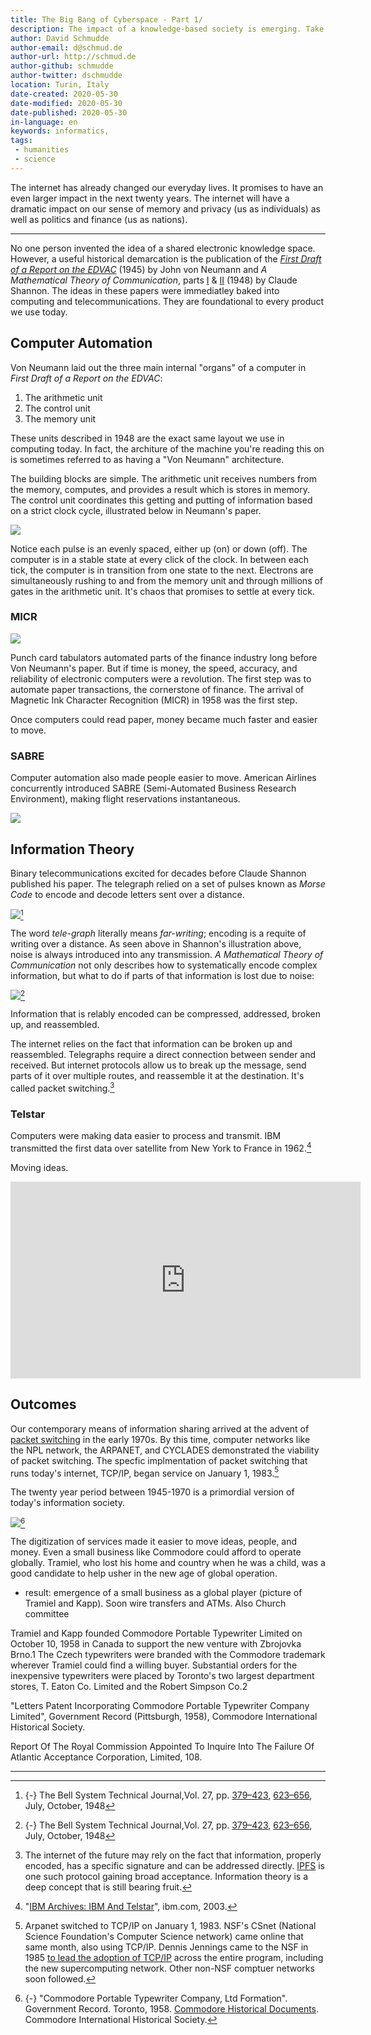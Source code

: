 ```yaml
---
title: The Big Bang of Cyberspace - Part 1/
description: The impact of a knowledge-based society is emerging. Take a step back to see it emerge.
author: David Schmudde
author-email: d@schmud.de
author-url: http://schmud.de
author-github: schmudde
author-twitter: dschmudde
location: Turin, Italy
date-created: 2020-05-30
date-modified: 2020-05-30
date-published: 2020-05-30
in-language: en
keywords: informatics,
tags:
 - humanities
 - science
---
```


The internet has already changed our everyday lives. It promises to have an even larger impact in the next twenty years. The internet will have a dramatic impact on our sense of memory and privacy (us as individuals) as well as politics and finance (us as nations).

---

No one person invented the idea of a shared electronic knowledge space. However, a useful historical demarcation is the publication of the *[First Draft of a Report on the EDVAC](/papers/first-draft-edvac-vonneumann-1945.pdf)* (1945) by John von Neumann and *A Mathematical Theory of Communication*, parts [I](/papers/math-theory-comm-1948-1.pdf) & [II](/papers/math-theory-comm-1948-2.pdf) (1948) by Claude Shannon. The ideas in these papers were immediatley baked into computing and telecommunications. They are foundational to every product we use today.

## Computer Automation

Von Neumann laid out the three main internal "organs" of a computer in *First Draft of a Report on the EDVAC*:

1. The arithmetic unit
2. The control unit
3. The memory unit

These units described in 1948 are the exact same layout we use in computing today. In fact, the architure of the machine you're reading this on is sometimes referred to as having a "Von Neumann" architecture.

The building blocks are simple. The arithmetic unit receives numbers from the memory, computes, and provides a result which is stores in memory. The control unit coordinates this getting and putting of information based on a strict clock cycle, illustrated below in Neumann's paper.

![](/img/2020-05-28-birth-cyberspace/edvac-1.png)

Notice each pulse is an evenly spaced, either up (on) or down (off). The computer is in a stable state at every click of the clock. In between each tick, the computer is in transition from one state to the next. Electrons are simultaneously rushing to and from the memory unit and through millions of gates in the arithmetic unit. It's chaos that promises to settle at every tick.

### MICR

![](/img/2020-05-28-birth-cyberspace/micr-char.svg.png)

Punch card tabulators automated parts of the finance industry long before Von Neumann's paper. But if time is money, the speed, accuracy, and reliability of electronic computers were a revolution. The first step was to automate paper transactions, the cornerstone of finance. The arrival of Magnetic Ink Character Recognition (MICR) in 1958 was the first step.

Once computers could read paper, money became much faster and easier to move.

### SABRE

Computer automation also made people easier to move. American Airlines concurrently introduced SABRE (Semi-Automated Business Research Environment), making flight reservations instantaneous.

![](/img/2020-05-28-birth-cyberspace/sabre.jpg)

## Information Theory

Binary telecommunications excited for decades before Claude Shannon published his paper. The telegraph relied on a set of pulses known as *Morse Code* to encode and decode letters sent over a distance.

![](/img/2020-05-28-birth-cyberspace/general-com-sys-1948.png)[^bstj]

[^bstj]: {-} The Bell System Technical Journal,Vol. 27, pp. [379–423](https://archive.org/details/bstj27-3-379), [623–656](https://archive.org/details/bstj27-4-623), July, October, 1948

The word *tele-graph* literally means *far-writing*; encoding is a requite of writing over a distance. As seen above in Shannon's illustration above, noise is always introduced into any transmission. *A Mathematical Theory of Communication* not only describes how to systematically encode complex information, but what to do if parts of that information is lost due to noise:

![](/img/2020-05-28-birth-cyberspace/correction-system-1948.png)[^bstj-2]

[^bstj-2]: {-} The Bell System Technical Journal,Vol. 27, pp. [379–423](https://archive.org/details/bstj27-3-379), [623–656](https://archive.org/details/bstj27-4-623), July, October, 1948

Information that is relably encoded can be compressed, addressed, broken up, and reassembled.

The internet relies on the fact that information can be broken up and reassembled. Telegraphs require a direct connection between sender and received. But internet protocols allow us to break up the message, send parts of it over multiple routes, and reassemble it at the destination. It's called packet switching.[^ipfs]

[^ipfs]: The internet of the future may rely on the fact that information, properly encoded, has a specific signature and can be addressed directly. [IPFS](https://ipfs.io/) is one such protocol gaining broad acceptance. Information theory is a deep concept that is still bearing fruit.

### Telstar

Computers were making data easier to process and transmit. IBM transmitted the first data over satellite from New York to France in 1962.[^telstar]

[^telstar]: "[IBM Archives: IBM And Telstar](https://www.ibm.com/ibm/history/exhibits/space/space_9208ph11.html)", ibm.com, 2003.

Moving ideas.

<iframe width="560" height="315" src="https://www.youtube.com/embed/uKH-GijnAGk?start=1510" frameborder="0" allow="accelerometer; autoplay; encrypted-media; gyroscope; picture-in-picture" allowfullscreen></iframe>

## Outcomes


Our contemporary means of information sharing arrived at the advent of [packet switching](https://en.wikipedia.org/wiki/Packet_switching) in the early 1970s. By this time, computer networks like the NPL network, the ARPANET, and CYCLADES demonstrated the viability of packet switching. The specfic implmentation of packet switching that runs today's internet, TCP/IP, began service on January 1, 1983.[^tcp-ip]

[^tcp-ip]: Arpanet switched to TCP/IP on January 1, 1983. NSF's CSnet (National Science Foundation's Computer Science network) came online that same month, also using TCP/IP. Dennis Jennings came to the NSF in 1985 [to lead the adoption of TCP/IP](https://www.internetsociety.org/internet/history-internet/brief-history-internet/) across the entire program, including the new supercomputing network. Other non-NSF comptuer networks soon followed.

The twenty year period between 1945-1970 is a primordial version of today's information society.


![](/img/2020-05-28-birth-cyberspace/tramiel-kapp.png)[^commodore]

[^commodore]: {-} "Commodore Portable Typewriter Company, Ltd Formation". Government Record. Toronto, 1958. [Commodore Historical Documents](https://archive.org/details/commodorehistory). Commodore International Historical Society.

The digitization of services made it easier to move ideas, people, and money. Even a small business like Commodore could afford to operate globally. Tramiel, who lost his home and country when he was a child, was a good candidate to help usher in the new age of global operation.

- result: emergence of a small business as a global player (picture of Tramiel and Kapp). Soon wire transfers and ATMs. Also Church committee


Tramiel and Kapp founded Commodore Portable Typewriter Limited on October 10, 1958 in Canada to support the new venture with Zbrojovka Brno.1 The Czech typewriters were branded with the Commodore trademark wherever Tramiel could find a willing buyer. Substantial orders for the inexpensive typewriters were placed by Toronto's two largest department stores, T. Eaton Co. Limited and the Robert Simpson Co.2

"Letters Patent Incorporating Commodore Portable Typewriter Company Limited", Government Record (Pittsburgh, 1958), Commodore International Historical Society.

Report Of The Royal Commission Appointed To Inquire Into The Failure Of Atlantic Acceptance Corporation, Limited, 108.







---
